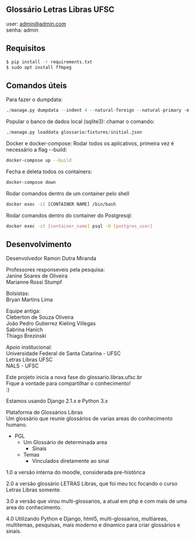 ## Glossário Letras Libras UFSC

user: admin@admin.com  
senha: admin  

## Requisitos

```bash
$ pip install -r requirements.txt
$ sudo apt install ffmpeg
```

## Comandos úteis
Para fazer o dumpdata:

```python
./manage.py dumpdata --indent 4 --natural-foreign --natural-primary -e auth.permission -e contenttypes -e sessions -e admin  > glossario/fixtures/initial.json
```

Popular o banco de dados local (sqlite3): chamar o comando:

```python
./manage.py loaddata glossario/fixtures/initial.json
```

Docker e docker-compose:
Rodar todos os aplicativos, primeira vez é necessário a flag --build:

```bash
docker-compose up --build
```

Fecha e deleta todos os containers:

```bash
docker-compose down
```

Rodar comandos dentro de um container pelo shell

```bash
docker exec -it [CONTAINER NAME] /bin/bash
```

Rodar comandos dentro do container do Postgresql:

```bash
docker exec -it [container_name] psql -U [postgres_user]
```

## Desenvolvimento
Desenvolvedor Ramon Dutra Miranda

Professores responseveis pela pesquisa:  
Janine Soares de Oliveira  
Marianne Rossi Stumpf

Bolsistas:  
Bryan Martins Lima

Equipe antiga:  
Cleberton de Souza Oliveira  
João Pedro Gutierrez Kieling Villegas  
Sabrina Hanich  
Thiago Brezinski  

Apoio institucional:  
Universidade Federal de Santa Catarina - UFSC  
Letras Libras UFSC  
NALS - UFSC

Este projeto inicia a nova fase do glossario.libras.ufsc.br  
Fique a vontade para compartilhar o conhecimento!  
:)  

Estamos usando Django 2.1.x e Python 3.x

Plataforma de Glossários Libras  
Um glossário que reunie glossários de varias areas do conhecimento humano.

- PGL
  - Um Glossário de determinada area
	- Sinais
  - Temas
	- Vinculados diretamente ao sinal

1.0 a versão interna do moodle, considerada pre-histórica

2.0 a versão glossário LETRAS Libras, que foi meu tcc focando o curso Letras Libras somente.

3.0 a versão que virou multi-glossarios, a atual em php e com mais de uma area do conhecimento.

4.0 Utilizando Python e Django, html5, multi-glossarios, multiareas, multitemas, pesquisas, mais moderno e dinamico para criar glossários e sinais.
